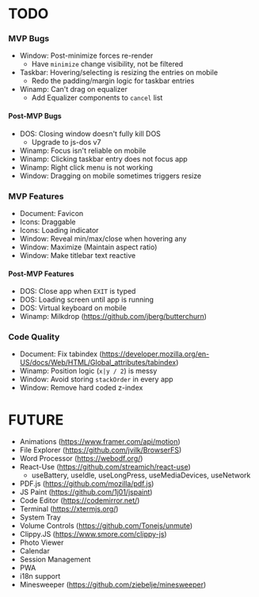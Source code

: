 # TODO

### MVP Bugs

- Window: Post-minimize forces re-render
  - Have `minimize` change visibility, not be filtered
- Taskbar: Hovering/selecting is resizing the entries on mobile
  - Redo the padding/margin logic for taskbar entries
- Winamp: Can't drag on equalizer
  - Add Equalizer components to `cancel` list

#### Post-MVP Bugs

- DOS: Closing window doesn't fully kill DOS
  - Upgrade to js-dos v7
- Winamp: Focus isn't reliable on mobile
- Winamp: Clicking taskbar entry does not focus app
- Winamp: Right click menu is not working
- Window: Dragging on mobile sometimes triggers resize

### MVP Features

- Document: Favicon
- Icons: Draggable
- Icons: Loading indicator
- Window: Reveal min/max/close when hovering any
- Window: Maximize (Maintain aspect ratio)
- Window: Make titlebar text reactive

#### Post-MVP Features

- DOS: Close app when `EXIT` is typed
- DOS: Loading screen until app is running
- DOS: Virtual keyboard on mobile
- Winamp: Milkdrop (https://github.com/jberg/butterchurn)

### Code Quality

- Document: Fix tabindex (https://developer.mozilla.org/en-US/docs/Web/HTML/Global_attributes/tabindex)
- Winamp: Position logic (`x|y / 2`) is messy
- Window: Avoid storing `stackOrder` in every app
- Window: Remove hard coded z-index

# FUTURE

- Animations (https://www.framer.com/api/motion)
- File Explorer (https://github.com/jvilk/BrowserFS)
- Word Processor (https://webodf.org/)
- React-Use (https://github.com/streamich/react-use)
  - useBattery, useIdle, useLongPress, useMediaDevices, useNetwork
- PDF.js (https://github.com/mozilla/pdf.js)
- JS Paint (https://github.com/1j01/jspaint)
- Code Editor (https://codemirror.net/)
- Terminal (https://xtermjs.org/)
- System Tray
- Volume Controls (https://github.com/Tonejs/unmute)
- Clippy.JS (https://www.smore.com/clippy-js)
- Photo Viewer
- Calendar
- Session Management
- PWA
- i18n support
- Minesweeper (https://github.com/ziebelje/minesweeper)

